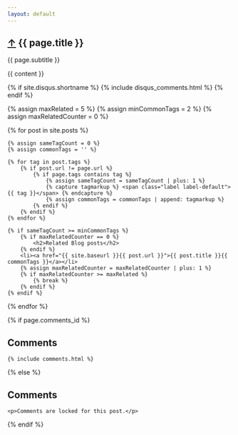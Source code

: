 ```yaml
---
layout: default
---
```

<article itemscope itemtype="http://schema.org/BlogPosting">
  <h1>
    <a href="/">&uarr;</a>
    {{ page.title }}
  </h1>
  <span class="subtitle">{{ page.subtitle }}</span>

  {{ content }}

  {% if site.disqus.shortname %}
    {% include disqus_comments.html %}
  {% endif %}

</article>

<div>

{% assign maxRelated = 5 %}
{% assign minCommonTags =  2 %}
{% assign maxRelatedCounter = 0 %}

{% for post in site.posts %}

	{% assign sameTagCount = 0 %}
	{% assign commonTags = '' %}

	{% for tag in post.tags %}
		{% if post.url != page.url %}
			{% if page.tags contains tag %}
				{% assign sameTagCount = sameTagCount | plus: 1 %}
				{% capture tagmarkup %} <span class="label label-default">{{ tag }}</span> {% endcapture %}
				{% assign commonTags = commonTags | append: tagmarkup %}
			{% endif %}
		{% endif %}
	{% endfor %}

	{% if sameTagCount >= minCommonTags %}
		{% if maxRelatedCounter == 0 %}
			<h2>Related Blog posts</h2>
		{% endif %}
		<li><a href="{{ site.baseurl }}{{ post.url }}">{{ post.title }}{{ commonTags }}</a></li>
		{% assign maxRelatedCounter = maxRelatedCounter | plus: 1 %}
		{% if maxRelatedCounter >= maxRelated %}
			{% break %}
		{% endif %}
	{% endif %}

{% endfor %}

</div>

{% if page.comments_id %}
	<h2>Comments</h2>

	{% include comments.html %}
{% else %}
	<h2>Comments</h2>

	<p>Comments are locked for this post.</p>

{% endif %}
